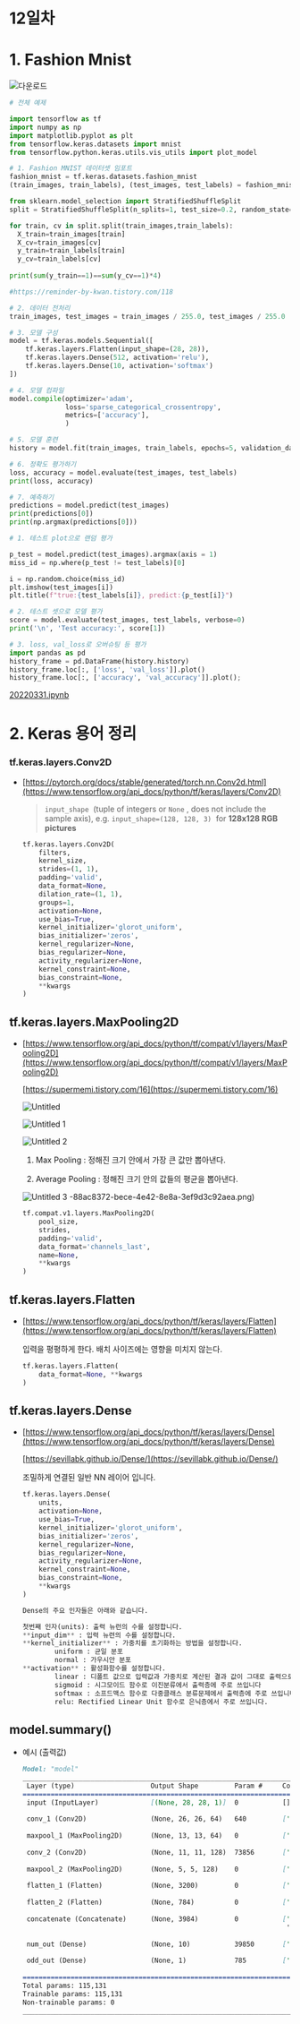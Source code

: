 # 12일차

# 1. Fashion Mnist

![다운로드](https://user-images.githubusercontent.com/99526042/161250421-c895e983-8c97-4e9e-bc1b-d3955450f383.png)

```python
# 전체 예제

import tensorflow as tf 
import numpy as np
import matplotlib.pyplot as plt
from tensorflow.keras.datasets import mnist
from tensorflow.python.keras.utils.vis_utils import plot_model

# 1. Fashion MNIST 데이터셋 임포트
fashion_mnist = tf.keras.datasets.fashion_mnist
(train_images, train_labels), (test_images, test_labels) = fashion_mnist.load_data()

from sklearn.model_selection import StratifiedShuffleSplit    
split = StratifiedShuffleSplit(n_splits=1, test_size=0.2, random_state=1004)

for train, cv in split.split(train_images,train_labels):
  X_train=train_images[train]
  X_cv=train_images[cv]
  y_train=train_labels[train]
  y_cv=train_labels[cv]
  
print(sum(y_train==1)==sum(y_cv==1)*4)

#https://reminder-by-kwan.tistory.com/118

# 2. 데이터 전처리
train_images, test_images = train_images / 255.0, test_images / 255.0

# 3. 모델 구성
model = tf.keras.models.Sequential([
    tf.keras.layers.Flatten(input_shape=(28, 28)),
    tf.keras.layers.Dense(512, activation='relu'),
    tf.keras.layers.Dense(10, activation='softmax')
])

# 4. 모델 컴파일
model.compile(optimizer='adam',
              loss='sparse_categorical_crossentropy',
              metrics=['accuracy'],
              )

# 5. 모델 훈련
history = model.fit(train_images, train_labels, epochs=5, validation_data=(X_cv, y_cv))

# 6. 정확도 평가하기
loss, accuracy = model.evaluate(test_images, test_labels)
print(loss, accuracy)

# 7. 예측하기
predictions = model.predict(test_images)
print(predictions[0]) 
print(np.argmax(predictions[0]))
```

```python
# 1. 테스트 plot으로 랜덤 평가

p_test = model.predict(test_images).argmax(axis = 1)
miss_id = np.where(p_test != test_labels)[0]

i = np.random.choice(miss_id)
plt.imshow(test_images[i])
plt.title(f"true:{test_labels[i]}, predict:{p_test[i]}")

# 2. 테스트 셋으로 모델 평가
score = model.evaluate(test_images, test_labels, verbose=0)
print('\n', 'Test accuracy:', score[1])

# 3. loss, val_loss로 오버슈팅 등 평가
import pandas as pd
history_frame = pd.DataFrame(history.history)
history_frame.loc[:, ['loss', 'val_loss']].plot()
history_frame.loc[:, ['accuracy', 'val_accuracy']].plot();
```

[20220331.ipynb](https://colab.research.google.com/drive/1M81ye0Ob2kbk64vYN_6ZENXxvDGfyHNj)

# 2. Keras 용어 정리

### tf.keras.layers.Conv2D

- [https://pytorch.org/docs/stable/generated/torch.nn.Conv2d.html](https://www.tensorflow.org/api_docs/python/tf/keras/layers/Conv2D)
    
    > `input_shape`
     (tuple of integers or `None`
    , does not include the sample axis), e.g. `input_shape=(128, 128, 3)`
     for **128x128 RGB pictures**
    > 
    
    ```python
    tf.keras.layers.Conv2D(
        filters,
        kernel_size,
        strides=(1, 1),
        padding='valid',
        data_format=None,
        dilation_rate=(1, 1),
        groups=1,
        activation=None,
        use_bias=True,
        kernel_initializer='glorot_uniform',
        bias_initializer='zeros',
        kernel_regularizer=None,
        bias_regularizer=None,
        activity_regularizer=None,
        kernel_constraint=None,
        bias_constraint=None,
        **kwargs
    )
    ```
    

## tf.keras.layers.MaxPooling2D

- [https://www.tensorflow.org/api_docs/python/tf/compat/v1/layers/MaxPooling2D](https://www.tensorflow.org/api_docs/python/tf/compat/v1/layers/MaxPooling2D)
    
    [https://supermemi.tistory.com/16](https://supermemi.tistory.com/16)
    
    ![Untitled](https://user-images.githubusercontent.com/99526042/161262217-ef63f46e-61e9-4175-a8b9-b0ad19c21472.png)

    
    ![Untitled 1](https://user-images.githubusercontent.com/99526042/161262162-b9021317-5ac0-405f-9d52-8629b615698a.png)

    
    ![Untitled 2](https://user-images.githubusercontent.com/99526042/161262250-88ac8372-bece-4e42-8e8a-3ef9d3c92aea.png)

    
    1. Max Pooling : 정해진 크기 안에서 가장 큰 값만 뽑아낸다.
    
    2. Average Pooling : 정해진 크기 안의 값들의 평균을 뽑아낸다.
    
    ![Untitled 3](https://user-images.githubusercontent.com/99526042/161262279-4bfab998-64c8-4a7e-be42-204847d9d457.png)
-88ac8372-bece-4e42-8e8a-3ef9d3c92aea.png)

    
    ```python
    tf.compat.v1.layers.MaxPooling2D(
        pool_size,
        strides,
        padding='valid',
        data_format='channels_last',
        name=None,
        **kwargs
    )
    ```
    

## tf.keras.layers.Flatten

- [https://www.tensorflow.org/api_docs/python/tf/keras/layers/Flatten](https://www.tensorflow.org/api_docs/python/tf/keras/layers/Flatten)
    
    입력을 평평하게 한다. 배치 사이즈에는 영향을 미치지 않는다.
    
    ```python
    tf.keras.layers.Flatten(
        data_format=None, **kwargs
    )
    ```
    

## tf.keras.layers.Dense

- [https://www.tensorflow.org/api_docs/python/tf/keras/layers/Dense](https://www.tensorflow.org/api_docs/python/tf/keras/layers/Dense)
    
    [https://sevillabk.github.io/Dense/](https://sevillabk.github.io/Dense/)
    
    조밀하게 연결된 일반 NN 레이어 입니다.
    
    ```python
    tf.keras.layers.Dense(
        units,
        activation=None,
        use_bias=True,
        kernel_initializer='glorot_uniform',
        bias_initializer='zeros',
        kernel_regularizer=None,
        bias_regularizer=None,
        activity_regularizer=None,
        kernel_constraint=None,
        bias_constraint=None,
        **kwargs
    )
    ```
    
    ```python
    Dense의 주요 인자들은 아래와 같습니다.
    
    첫번째 인자(units): 출력 뉴런의 수를 설정합니다.
    **input_dim** : 입력 뉴련의 수를 설정합니다.
    **kernel_initializer** : 가중치를 초기화하는 방법을 설정합니다.
    		uniform : 균일 분포
    		normal : 가우시안 분포
    **activation** : 활성화함수를 설정합니다.
    		linear : 디폴트 값으로 입력값과 가중치로 계산된 결과 값이 그대로 출력으로 나옵니다
    		sigmoid : 시그모이드 함수로 이진분류에서 출력층에 주로 쓰입니다
    		softmax : 소프드맥스 함수로 다중클래스 분류문제에서 출력층에 주로 쓰입니다.
    		relu: Rectified Linear Unit 함수로 은닉층에서 주로 쓰입니다.
    ```
    

## model.summary()

- 예시 (출력값)
    
    ```markdown
    Model: "model"
    __________________________________________________________________________________________________
     Layer (type)                   Output Shape         Param #     Connected to                     
    ==================================================================================================
     input (InputLayer)             [(None, 28, 28, 1)]  0           []                               
                                                                                                      
     conv_1 (Conv2D)                (None, 26, 26, 64)   640         ['input[0][0]']                  
                                                                                                      
     maxpool_1 (MaxPooling2D)       (None, 13, 13, 64)   0           ['conv_1[0][0]']                 
                                                                                                      
     conv_2 (Conv2D)                (None, 11, 11, 128)  73856       ['maxpool_1[0][0]']              
                                                                                                      
     maxpool_2 (MaxPooling2D)       (None, 5, 5, 128)    0           ['conv_2[0][0]']                 
                                                                                                      
     flatten_1 (Flatten)            (None, 3200)         0           ['maxpool_2[0][0]']              
                                                                                                      
     flatten_2 (Flatten)            (None, 784)          0           ['input[0][0]']                  
                                                                                                      
     concatenate (Concatenate)      (None, 3984)         0           ['flatten_1[0][0]',              
                                                                      'flatten_2[0][0]']              
                                                                                                      
     num_out (Dense)                (None, 10)           39850       ['concatenate[0][0]']            
                                                                                                      
     odd_out (Dense)                (None, 1)            785         ['flatten_2[0][0]']              
                                                                                                      
    ==================================================================================================
    Total params: 115,131
    Trainable params: 115,131
    Non-trainable params: 0
    __________________________________________________________________________________________________
    ```
